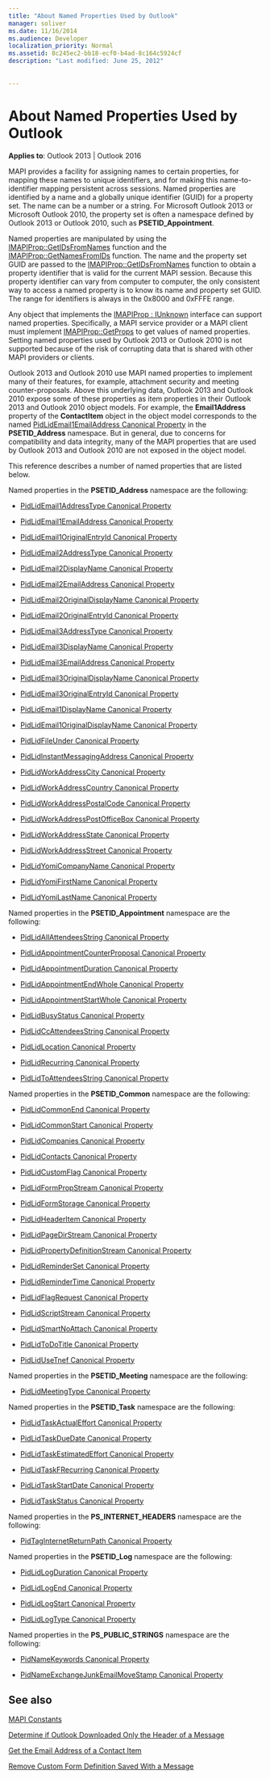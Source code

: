 ```yaml
---
title: "About Named Properties Used by Outlook"
manager: soliver
ms.date: 11/16/2014
ms.audience: Developer
localization_priority: Normal
ms.assetid: 8c245ec2-bb18-ecf0-b4ad-8c164c5924cf
description: "Last modified: June 25, 2012"
 
 
---
```


# About Named Properties Used by Outlook

  
  
**Applies to**: Outlook 2013 | Outlook 2016 
  
MAPI provides a facility for assigning names to certain properties, for mapping these names to unique identifiers, and for making this name-to-identifier mapping persistent across sessions. Named properties are identified by a name and a globally unique identifier (GUID) for a property set. The name can be a number or a string. For Microsoft Outlook 2013 or Microsoft Outlook 2010, the property set is often a namespace defined by Outlook 2013 or Outlook 2010, such as **PSETID_Appointment**. 
  
Named properties are manipulated by using the [IMAPIProp::GetIDsFromNames](imapiprop-getidsfromnames.md) function and the [IMAPIProp::GetNamesFromIDs](imapiprop-getnamesfromids.md) function. The name and the property set GUID are passed to the [IMAPIProp::GetIDsFromNames](imapiprop-getidsfromnames.md) function to obtain a property identifier that is valid for the current MAPI session. Because this property identifier can vary from computer to computer, the only consistent way to access a named property is to know its name and property set GUID. The range for identifiers is always in the 0x8000 and 0xFFFE range. 
  
Any object that implements the [IMAPIProp : IUnknown](imapipropiunknown.md) interface can support named properties. Specifically, a MAPI service provider or a MAPI client must implement [IMAPIProp::GetProps](imapiprop-getprops.md) to get values of named properties. Setting named properties used by Outlook 2013 or Outlook 2010 is not supported because of the risk of corrupting data that is shared with other MAPI providers or clients. 
  
Outlook 2013 and Outlook 2010 use MAPI named properties to implement many of their features, for example, attachment security and meeting counter-proposals. Above this underlying data, Outlook 2013 and Outlook 2010 expose some of these properties as item properties in their Outlook 2013 and Outlook 2010 object models. For example, the **Email1Address** property of the **ContactItem** object in the object model corresponds to the named [PidLidEmail1EmailAddress Canonical Property](pidlidemail1emailaddress-canonical-property.md) in the **PSETID_Address** namespace. But in general, due to concerns for compatibility and data integrity, many of the MAPI properties that are used by Outlook 2013 and Outlook 2010 are not exposed in the object model. 
  
This reference describes a number of named properties that are listed below.
  
Named properties in the **PSETID_Address** namespace are the following: 
  
- [PidLidEmail1AddressType Canonical Property](pidlidemail1addresstype-canonical-property.md)
    
- [PidLidEmail1EmailAddress Canonical Property](pidlidemail1emailaddress-canonical-property.md)
    
- [PidLidEmail1OriginalEntryId Canonical Property](pidlidemail1originalentryid-canonical-property.md)
    
- [PidLidEmail2AddressType Canonical Property](pidlidemail2addresstype-canonical-property.md)
    
- [PidLidEmail2DisplayName Canonical Property](pidlidemail2displayname-canonical-property.md)
    
- [PidLidEmail2EmailAddress Canonical Property](pidlidemail2emailaddress-canonical-property.md)
    
- [PidLidEmail2OriginalDisplayName Canonical Property](pidlidemail2originaldisplayname-canonical-property.md)
    
- [PidLidEmail2OriginalEntryId Canonical Property](pidlidemail2originalentryid-canonical-property.md)
    
- [PidLidEmail3AddressType Canonical Property](pidlidemail3addresstype-canonical-property.md)
    
- [PidLidEmail3DisplayName Canonical Property](pidlidemail3displayname-canonical-property.md)
    
- [PidLidEmail3EmailAddress Canonical Property](pidlidemail3emailaddress-canonical-property.md)
    
- [PidLidEmail3OriginalDisplayName Canonical Property](pidlidemail3originaldisplayname-canonical-property.md)
    
- [PidLidEmail3OriginalEntryId Canonical Property](pidlidemail3originalentryid-canonical-property.md)
    
- [PidLidEmail1DisplayName Canonical Property](pidlidemail1displayname-canonical-property.md)
    
- [PidLidEmail1OriginalDisplayName Canonical Property](pidlidemail1originaldisplayname-canonical-property.md)
    
- [PidLidFileUnder Canonical Property](pidlidfileunder-canonical-property.md)
    
- [PidLidInstantMessagingAddress Canonical Property](pidlidinstantmessagingaddress-canonical-property.md)
    
- [PidLidWorkAddressCity Canonical Property](pidlidworkaddresscity-canonical-property.md)
    
- [PidLidWorkAddressCountry Canonical Property](pidlidworkaddresscountry-canonical-property.md)
    
- [PidLidWorkAddressPostalCode Canonical Property](pidlidworkaddresspostalcode-canonical-property.md)
    
- [PidLidWorkAddressPostOfficeBox Canonical Property](pidlidworkaddresspostofficebox-canonical-property.md)
    
- [PidLidWorkAddressState Canonical Property](pidlidworkaddressstate-canonical-property.md)
    
- [PidLidWorkAddressStreet Canonical Property](pidlidworkaddressstreet-canonical-property.md)
    
- [PidLidYomiCompanyName Canonical Property](pidlidyomicompanyname-canonical-property.md)
    
- [PidLidYomiFirstName Canonical Property](pidlidyomifirstname-canonical-property.md)
    
- [PidLidYomiLastName Canonical Property](pidlidyomilastname-canonical-property.md)
    
Named properties in the **PSETID_Appointment** namespace are the following: 
  
- [PidLidAllAttendeesString Canonical Property](pidlidallattendeesstring-canonical-property.md)
    
- [PidLidAppointmentCounterProposal Canonical Property](pidlidappointmentcounterproposal-canonical-property.md)
    
- [PidLidAppointmentDuration Canonical Property](pidlidappointmentduration-canonical-property.md)
    
- [PidLidAppointmentEndWhole Canonical Property](pidlidappointmentendwhole-canonical-property.md)
    
- [PidLidAppointmentStartWhole Canonical Property](pidlidappointmentstartwhole-canonical-property.md)
    
- [PidLidBusyStatus Canonical Property](pidlidbusystatus-canonical-property.md)
    
- [PidLidCcAttendeesString Canonical Property](pidlidccattendeesstring-canonical-property.md)
    
- [PidLidLocation Canonical Property](pidlidlocation-canonical-property.md)
    
- [PidLidRecurring Canonical Property](pidlidrecurring-canonical-property.md)
    
- [PidLidToAttendeesString Canonical Property](pidlidtoattendeesstring-canonical-property.md)
    
Named properties in the **PSETID_Common** namespace are the following: 
  
- [PidLidCommonEnd Canonical Property](pidlidcommonend-canonical-property.md)
    
- [PidLidCommonStart Canonical Property](pidlidcommonstart-canonical-property.md)
    
- [PidLidCompanies Canonical Property](pidlidcompanies-canonical-property.md)
    
- [PidLidContacts Canonical Property](pidlidcontacts-canonical-property.md)
    
- [PidLidCustomFlag Canonical Property](pidlidcustomflag-canonical-property.md)
    
- [PidLidFormPropStream Canonical Property](pidlidformpropstream-canonical-property.md)
    
- [PidLidFormStorage Canonical Property](pidlidformstorage-canonical-property.md)
    
- [PidLidHeaderItem Canonical Property](pidlidheaderitem-canonical-property.md)
    
- [PidLidPageDirStream Canonical Property](pidlidpagedirstream-canonical-property.md)
    
- [PidLidPropertyDefinitionStream Canonical Property](pidlidpropertydefinitionstream-canonical-property.md)
    
- [PidLidReminderSet Canonical Property](pidlidreminderset-canonical-property.md)
    
- [PidLidReminderTime Canonical Property](pidlidremindertime-canonical-property.md)
    
- [PidLidFlagRequest Canonical Property](pidlidflagrequest-canonical-property.md)
    
- [PidLidScriptStream Canonical Property](pidlidscriptstream-canonical-property.md)
    
- [PidLidSmartNoAttach Canonical Property](pidlidsmartnoattach-canonical-property.md)
    
- [PidLidToDoTitle Canonical Property](pidlidtodotitle-canonical-property.md)
    
- [PidLidUseTnef Canonical Property](pidlidusetnef-canonical-property.md)
    
Named properties in the **PSETID_Meeting** namespace are the following: 
  
- [PidLidMeetingType Canonical Property](pidlidmeetingtype-canonical-property.md)
    
Named properties in the **PSETID_Task** namespace are the following: 
  
- [PidLidTaskActualEffort Canonical Property](pidlidtaskactualeffort-canonical-property.md)
    
- [PidLidTaskDueDate Canonical Property](pidlidtaskduedate-canonical-property.md)
    
- [PidLidTaskEstimatedEffort Canonical Property](pidlidtaskestimatedeffort-canonical-property.md)
    
- [PidLidTaskFRecurring Canonical Property](pidlidtaskfrecurring-canonical-property.md)
    
- [PidLidTaskStartDate Canonical Property](pidlidtaskstartdate-canonical-property.md)
    
- [PidLidTaskStatus Canonical Property](pidlidtaskstatus-canonical-property.md)
    
Named properties in the **PS_INTERNET_HEADERS** namespace are the following: 
  
- [PidTagInternetReturnPath Canonical Property](pidtaginternetreturnpath-canonical-property.md)
    
Named properties in the **PSETID_Log** namespace are the following: 
  
- [PidLidLogDuration Canonical Property](pidlidlogduration-canonical-property.md)
    
- [PidLidLogEnd Canonical Property](pidlidlogend-canonical-property.md)
    
- [PidLidLogStart Canonical Property](pidlidlogstart-canonical-property.md)
    
- [PidLidLogType Canonical Property](pidlidlogtype-canonical-property.md)
    
Named properties in the **PS_PUBLIC_STRINGS** namespace are the following: 
  
- [PidNameKeywords Canonical Property](pidnamekeywords-canonical-property.md)
    
- [PidNameExchangeJunkEmailMoveStamp Canonical Property](pidnameexchangejunkemailmovestamp-canonical-property.md)
    
## See also



[MAPI Constants](mapi-constants.md)
  
[Determine if Outlook Downloaded Only the Header of a Message](how-to-determine-if-outlook-downloaded-only-the-header-of-a-message.md)
  
[Get the Email Address of a Contact Item](how-to-get-the-email-address-of-a-contact-item.md)
  
[Remove Custom Form Definition Saved With a Message](how-to-remove-custom-form-definition-saved-with-a-message.md)

